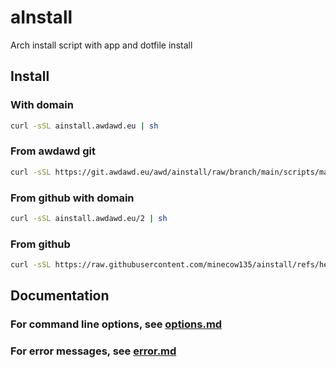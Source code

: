 # aInstall

Arch install script with app and dotfile install

## Install

### With domain

```sh
curl -sSL ainstall.awdawd.eu | sh
```

### From awdawd git

```sh
curl -sSL https://git.awdawd.eu/awd/ainstall/raw/branch/main/scripts/main/download.sh | sh
```

### From github with domain

```sh
curl -sSL ainstall.awdawd.eu/2 | sh
```

### From github

```sh
curl -sSL https://raw.githubusercontent.com/minecow135/ainstall/refs/heads/main/scripts/main/download.sh | sh
```


## Documentation

### For command line options, see [options.md](docs/options.md)

### For error messages, see [error.md](docs/error.md)
